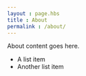 ```yaml
---
layout : page.hbs
title : About
permalink : /about/
---
```

About content goes here.

- A list item
- Another list item
